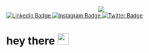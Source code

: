 <div id="header" align="center">
  <img src="https://media.giphy.com/media/lP8xu5t2DLGG045H8F/giphy.gif"/>
</div>

<div id="badges">
  <a href="https://www.linkedin.com/in/achyut-tiwari-aa3650225/">
    <img src="https://img.shields.io/badge/LinkedIn-blue?style=for-the-badge&logo=linkedin&logoColor=white" alt="LinkedIn Badge"/>
  </a>
  <a href="https://instagram.com/hitman_ach?igshid=NmQ2ZmYxZjA=">
    <img src="https://img.shields.io/badge/Instagram-red?style=for-the-badge&logo=instagram&logoColor=white" alt="Instagram Badge"/>
  </a>
  <a href="https://twitter.com/achyut_tiwari20?t=_2mPioIt97PdT8YkB6uvZQ&s=08">
    <img src="https://img.shields.io/badge/Twitter-blue?style=for-the-badge&logo=twitter&logoColor=white" alt="Twitter Badge"/>
  </a>
</div>

<div id="badges">
<img src="https://komarev.com/ghpvc/?username=Achyut22&style=flat-square&color=blue" alt=""/>
</div>
<h1>
  hey there
  <img src="https://media.giphy.com/media/hvRJCLFzcasrR4ia7z/giphy.gif" width="30px"/>
</h1>

<!--
**Achyut22/Achyut22** is a ✨ _special_ ✨ repository because its `README.md` (this file) appears on your GitHub profile.

Here are some ideas to get you started:

- 🔭 I’m currently working on ...
- 🌱 I’m currently learning ...
- 👯 I’m looking to collaborate on ...
- 🤔 I’m looking for help with ...
- 💬 Ask me about ...
- 📫 How to reach me: ...
- 😄 Pronouns: ...
- ⚡ Fun fact: ...
-->
